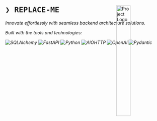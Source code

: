 <div id="top">

<!-- HEADER STYLE: MODERN -->
<div align="left" style="position: relative; width: 100%; height: 100%; ">

<img src="readmeai/assets/logos/purple.svg" width="30%" style="position: absolute; top: 0; right: 0;" alt="Project Logo"/>

# <code>❯ REPLACE-ME</code>

<em>Innovate effortlessly with seamless backend architecture solutions.<em>

<!-- BADGES -->
<!-- local repository, no metadata badges. -->

<em>Built with the tools and technologies:</em>

<img src="https://img.shields.io/badge/SQLAlchemy-D71F00.svg?style=default&logo=SQLAlchemy&logoColor=white" alt="SQLAlchemy">
<img src="https://img.shields.io/badge/FastAPI-009688.svg?style=default&logo=FastAPI&logoColor=white" alt="FastAPI">
<img src="https://img.shields.io/badge/Python-3776AB.svg?style=default&logo=Python&logoColor=white" alt="Python">
<img src="https://img.shields.io/badge/AIOHTTP-2C5BB4.svg?style=default&logo=AIOHTTP&logoColor=white" alt="AIOHTTP">
<img src="https://img.shields.io/badge/OpenAI-412991.svg?style=default&logo=OpenAI&logoColor=white" alt="OpenAI">
<img src="https://img.shields.io/badge/Pydantic-E92063.svg?style=default&logo=Pydantic&logoColor=white" alt="Pydantic">

</div>
</div>
<br clear="right">

---

## 📄 Table of Contents

- [📄 Table of Contents](#-table-of-contents)
- [✨ Overview](#-overview)
- [📌 Features](#-features)
- [📁 Project Structure](#-project-structure)
    - [📑 Project Index](#-project-index)
- [🚀 Getting Started](#-getting-started)
    - [📋 Prerequisites](#-prerequisites)
    - [⚙ ️ Installation](#-installation)
    - [💻 Usage](#-usage)
    - [🧪 Testing](#-testing)
- [📈 Roadmap](#-roadmap)
- [🤝 Contributing](#-contributing)
- [📜 License](#-license)
- [✨ Acknowledgments](#-acknowledgments)

---

## ✨ Overview

**Project Name: Developer Toolbox**

**Why Developer Toolbox?**

This project streamlines backend operations and elevates security measures for user authentication. The core features include:

- **🔒 User Authentication:** Implement secure user authentication with password hashing and JWT token creation.
- **🔄 Dependency Integration:** Ensure seamless setup by integrating dependencies effortlessly.
- **🔍 Domain Monitoring:** Automate domain monitoring with a background task for watchlist domains.
- **🚀 Brand Generation:** Generate unique brand names using OpenAI integration for creative suggestions.

---

## 📌 Features

|      | Component       | Details                              |
| :--- | :-------------- | :----------------------------------- |
| ⚙️  | **Architecture**  | <ul><li>Follows a **microservices** architecture</li><li>Utilizes **FastAPI** framework for RESTful APIs</li><li>Implements **MVC** design pattern</li></ul> |
| 🔩 | **Code Quality**  | <ul><li>Consistent code style enforced with **flake8**</li><li>Uses **type hints** for better code readability and maintainability</li><li>Includes **unit tests** for critical components</li></ul> |
| 📄 | **Documentation** | <ul><li>Comprehensive **API documentation** using **Swagger UI**</li><li>Inline code comments for key functions and modules</li><li>README.md file with setup instructions and project overview</li></ul> |
| 🔌 | **Integrations**  | <ul><li>Integrates with **Google Cloud** services for authentication</li><li>Utilizes **NLTK** for natural language processing</li><li>Interacts with **OpenAI API** for advanced AI capabilities</li></ul> |
| 🧩 | **Modularity**    | <ul><li>Separation of concerns with distinct modules for **database**, **API routes**, and **business logic**</li><li>Reusable components using **Pydantic** models</li><li>Configurations managed with **python-dotenv**</li></ul> |
| 🧪 | **Testing**       | <ul><li>Includes **unit tests** for critical functions and API endpoints</li><li>Uses **pytest** for testing framework</li><li>Mocking external dependencies for isolated testing</li></ul> |
| ⚡️  | **Performance**   | <ul><li>Utilizes **async/await** for asynchronous operations</li><li>Optimized database queries with **SQLAlchemy** ORM</li><li>Caching mechanisms for frequently accessed data</li></ul> |
| 🛡️ | **Security**      | <ul><li>Implements **JWT** token-based authentication</li><li>Hashes passwords securely using **Passlib**</li><li>Input validation with **Pydantic** models</li></ul> |
| 📦 | **Dependencies**  | <ul><li>Extensive list of dependencies including **FastAPI**, **SQLAlchemy**, **NLTK**, **OpenAI**, etc.</li><li>Managed through **pip** and **requirements.txt**</li></ul> |

---

## 📁 Project Structure

```sh
└── /
    ├── backend
    │   ├── __init__.py
    │   ├── __pycache__
    │   ├── auth.py
    │   ├── database.py
    │   ├── google_auth.py
    │   ├── main.py
    │   ├── migrations.py
    │   ├── models.py
    │   ├── rate_limiter.py
    │   ├── requirements.txt
    │   ├── schemas.py
    │   ├── services
    │   ├── static
    │   ├── tasks.py
    │   └── templates
    ├── brand_generator.db
    ├── requirements.txt
    └── run.py
```

### 📑 Project Index

<details open>
	<summary><b><code>/</code></b></summary>
	<!-- __root__ Submodule -->
	<details>
		<summary><b>__root__</b></summary>
		<blockquote>
			<div class='directory-path' style='padding: 8px 0; color: #666;'>
				<code><b>⦿ __root__</b></code>
			<table style='width: 100%; border-collapse: collapse;'>
			<thead>
				<tr style='background-color: #f8f9fa;'>
					<th style='width: 30%; text-align: left; padding: 8px;'>File Name</th>
					<th style='text-align: left; padding: 8px;'>Summary</th>
				</tr>
			</thead>
				<tr style='border-bottom: 1px solid #eee;'>
					<td style='padding: 8px;'><b><a href='/requirements.txt'>requirements.txt</a></b></td>
					<td style='padding: 8px;'>- Ensure seamless integration of various dependencies by specifying required packages and versions in the <code>requirements.txt</code> file<br>- This facilitates a smooth setup process and guarantees compatibility across the project architecture.</td>
				</tr>
				<tr style='border-bottom: 1px solid #eee;'>
					<td style='padding: 8px;'><b><a href='/run.py'>run.py</a></b></td>
					<td style='padding: 8px;'>Run the backend server using uvicorn with specified host and port settings.</td>
				</tr>
			</table>
		</blockquote>
	</details>
	<!-- backend Submodule -->
	<details>
		<summary><b>backend</b></summary>
		<blockquote>
			<div class='directory-path' style='padding: 8px 0; color: #666;'>
				<code><b>⦿ backend</b></code>
			<table style='width: 100%; border-collapse: collapse;'>
			<thead>
				<tr style='background-color: #f8f9fa;'>
					<th style='width: 30%; text-align: left; padding: 8px;'>File Name</th>
					<th style='text-align: left; padding: 8px;'>Summary</th>
				</tr>
			</thead>
				<tr style='border-bottom: 1px solid #eee;'>
					<td style='padding: 8px;'><b><a href='/backend/auth.py'>auth.py</a></b></td>
					<td style='padding: 8px;'>- Handles user authentication and token generation for FastAPI backend<br>- Implements password hashing, JWT token creation, and user verification<br>- Supports user authentication using OAuth2.</td>
				</tr>
				<tr style='border-bottom: 1px solid #eee;'>
					<td style='padding: 8px;'><b><a href='/backend/database.py'>database.py</a></b></td>
					<td style='padding: 8px;'>- Establishes database connection and session handling for the project<br>- Loads database URL from environment variables and creates a session to interact with the database<br>- This file plays a crucial role in managing database operations within the project architecture.</td>
				</tr>
				<tr style='border-bottom: 1px solid #eee;'>
					<td style='padding: 8px;'><b><a href='/backend/google_auth.py'>google_auth.py</a></b></td>
					<td style='padding: 8px;'>- Initiates and handles Google OAuth2 login flow and callback for user authentication<br>- Manages user creation and access token generation based on Google credentials<br>- Implements secure authentication process and redirects users back to the main page upon successful authentication.</td>
				</tr>
				<tr style='border-bottom: 1px solid #eee;'>
					<td style='padding: 8px;'><b><a href='/backend/main.py'>main.py</a></b></td>
					<td style='padding: 8px;'>- SummaryThe <code>main.py</code> file in the <code>backend</code> directory of the project serves as the entry point for the FastAPI application<br>- It handles various HTTP requests, authentication, database operations, and integrates with external services like Google authentication, brand generation, trademark checking, and social media checking<br>- Additionally, it sets up middleware such as CORS, serves static files, and utilizes templates for rendering HTML responses<br>- This file orchestrates the core functionality of the backend, including user authentication, data retrieval, and interaction with external APIs, contributing significantly to the overall architecture of the project.</td>
				</tr>
				<tr style='border-bottom: 1px solid #eee;'>
					<td style='padding: 8px;'><b><a href='/backend/migrations.py'>migrations.py</a></b></td>
					<td style='padding: 8px;'>- Define database schema and migrate tables for watchlist and favorites, ensuring necessary columns exist<br>- Handles potential errors during migration process.</td>
				</tr>
				<tr style='border-bottom: 1px solid #eee;'>
					<td style='padding: 8px;'><b><a href='/backend/models.py'>models.py</a></b></td>
					<td style='padding: 8px;'>- Define user, favorite, and watchlist models with relationships for a domain monitoring system<br>- Implement user authentication and password verification<br>- Track user favorites and watchlist items with associated scores<br>- Manage alerts for watchlist items based on availability and price changes.</td>
				</tr>
				<tr style='border-bottom: 1px solid #eee;'>
					<td style='padding: 8px;'><b><a href='/backend/rate_limiter.py'>rate_limiter.py</a></b></td>
					<td style='padding: 8px;'>- Implement custom rate limiting decorators for IP-based and user-based rate limiting, utilizing slowapi for rate limiting functionality<br>- Define rate limit configurations for different scenarios such as default, strict, lenient, and authentication-specific limits.</td>
				</tr>
				<tr style='border-bottom: 1px solid #eee;'>
					<td style='padding: 8px;'><b><a href='/backend/requirements.txt'>requirements.txt</a></b></td>
					<td style='padding: 8px;'>Define project dependencies using the provided requirements.txt file for seamless integration with the backend architecture.</td>
				</tr>
				<tr style='border-bottom: 1px solid #eee;'>
					<td style='padding: 8px;'><b><a href='/backend/schemas.py'>schemas.py</a></b></td>
					<td style='padding: 8px;'>- Define data models for authentication, user, favorites, and watchlist items<br>- Capture essential attributes and relationships for each entity<br>- Ensure data consistency and integrity across the application.</td>
				</tr>
				<tr style='border-bottom: 1px solid #eee;'>
					<td style='padding: 8px;'><b><a href='/backend/tasks.py'>tasks.py</a></b></td>
					<td style='padding: 8px;'>- Implement a background task to monitor watchlist domains, sending alerts when a domain becomes available<br>- The task queries watchlist items with notifications enabled, checks domain availability, and updates statuses accordingly<br>- Alerts are logged for available domains<br>- The task runs continuously, checking every hour.</td>
				</tr>
			</table>
			<!-- services Submodule -->
			<details>
				<summary><b>services</b></summary>
				<blockquote>
					<div class='directory-path' style='padding: 8px 0; color: #666;'>
						<code><b>⦿ backend.services</b></code>
					<table style='width: 100%; border-collapse: collapse;'>
					<thead>
						<tr style='background-color: #f8f9fa;'>
							<th style='width: 30%; text-align: left; padding: 8px;'>File Name</th>
							<th style='text-align: left; padding: 8px;'>Summary</th>
						</tr>
					</thead>
						<tr style='border-bottom: 1px solid #eee;'>
							<td style='padding: 8px;'><b><a href='/backend/services/brand_generator.py'>brand_generator.py</a></b></td>
							<td style='padding: 8px;'>- Utilizes OpenAI API for generating brand name suggestions.-Checks domain availability for a predefined list of common domain extensions.-Implements a custom domain scoring mechanism to evaluate the suitability of generated brand names.-Handles custom exceptions and error handling for robust service operation.This module plays a vital role in the overall architecture by providing a streamlined approach to generating brand names that align with the projects objectives<br>- It encapsulates the logic for brand generation, domain availability verification, and brand evaluation, contributing to the project's core functionality.</td>
						</tr>
						<tr style='border-bottom: 1px solid #eee;'>
							<td style='padding: 8px;'><b><a href='/backend/services/check_more_extension.py'>check_more_extension.py</a></b></td>
							<td style='padding: 8px;'>- Check more extensions for domain availability by iterating through available extensions, creating full domain names, and checking them<br>- Add scores to the results using a DomainScorer<br>- Handles exceptions gracefully and returns availability information for each domain.</td>
						</tr>
						<tr style='border-bottom: 1px solid #eee;'>
							<td style='padding: 8px;'><b><a href='/backend/services/domain_checker.py'>domain_checker.py</a></b></td>
							<td style='padding: 8px;'>- SummaryThe <code>domain_checker.py</code> file in the <code>backend\services</code> directory is a crucial component of the projects architecture<br>- It handles domain availability checks by integrating with various domain service providers like GoDaddy, Porkbun, Dynadot, and Namesilo<br>- The file orchestrates the retrieval of pricing information from these providers and facilitates sending availability notifications via email<br>- Additionally, it manages the configuration for the GoDaddy API and optimizes performance through connection pooling<br>- This module plays a pivotal role in the project's functionality by ensuring efficient domain availability monitoring and notification delivery.</td>
						</tr>
						<tr style='border-bottom: 1px solid #eee;'>
							<td style='padding: 8px;'><b><a href='/backend/services/domain_scorer.py'>domain_scorer.py</a></b></td>
							<td style='padding: 8px;'>- Calculate the total score for a domain name based on various criteria like length, dictionary words, pronounceability, repetition, and TLD<br>- The DomainScorer class provides methods to assess different aspects of a domain name and generate a comprehensive score, aiding in evaluating the quality and suitability of domain names.</td>
						</tr>
						<tr style='border-bottom: 1px solid #eee;'>
							<td style='padding: 8px;'><b><a href='/backend/services/dynadot_service.py'>dynadot_service.py</a></b></td>
							<td style='padding: 8px;'>- Retrieve and cache domain pricing data from the Dynadot API asynchronously, reducing API calls by storing results for 24 hours<br>- Check availability and pricing for single or multiple domains with retry logic, handling errors and rate limits<br>- The code efficiently manages pricing information retrieval and caching to optimize API usage and provide accurate domain data.</td>
						</tr>
						<tr style='border-bottom: 1px solid #eee;'>
							<td style='padding: 8px;'><b><a href='/backend/services/email_service.py'>email_service.py</a></b></td>
							<td style='padding: 8px;'>- Send domain availability email notifications with configurable SMTP settings<br>- Ensure successful delivery by checking credentials<br>- Craft personalized messages with domain and pricing details<br>- Log events for tracking.</td>
						</tr>
						<tr style='border-bottom: 1px solid #eee;'>
							<td style='padding: 8px;'><b><a href='/backend/services/namesilo_service.py'>namesilo_service.py</a></b></td>
							<td style='padding: 8px;'>- Retrieve and cache domain pricing data from the Namesilo API asynchronously, reducing API calls by storing results for 24 hours<br>- The function fetches TLD pricing info, handles caching, and logs pricing details<br>- It ensures efficient pricing data retrieval and management for requested TLDs, enhancing overall system performance.</td>
						</tr>
						<tr style='border-bottom: 1px solid #eee;'>
							<td style='padding: 8px;'><b><a href='/backend/services/porkbun_service.py'>porkbun_service.py</a></b></td>
							<td style='padding: 8px;'>- Retrieve and cache domain pricing data from the Porkbun API asynchronously<br>- The function reduces API calls by storing pricing information for various top-level domains (TLDs) for 24 hours<br>- It ensures efficient access to pricing details, logging key data for reference and troubleshooting.</td>
						</tr>
						<tr style='border-bottom: 1px solid #eee;'>
							<td style='padding: 8px;'><b><a href='/backend/services/social_media_checker.py'>social_media_checker.py</a></b></td>
							<td style='padding: 8px;'>- Check social media username availability across platforms, handling unique detection methods for each<br>- Clean usernames, make asynchronous requests, and differentiate between available, taken, and error statuses<br>- Utilizes aiohttp for most platforms and requests for Twitter to avoid detection<br>- Returns detailed availability status for each platform.</td>
						</tr>
						<tr style='border-bottom: 1px solid #eee;'>
							<td style='padding: 8px;'><b><a href='/backend/services/trademark_checker.py'>trademark_checker.py</a></b></td>
							<td style='padding: 8px;'>- Implement a service to check domain name trademarks using the USPTO API<br>- The service validates domain names for trademark conflicts and provides details if conflicts are found<br>- It handles errors like rate limits and network issues gracefully, ensuring reliable trademark checks for domain names.</td>
						</tr>
					</table>
				</blockquote>
			</details>
			<!-- templates Submodule -->
			<details>
				<summary><b>templates</b></summary>
				<blockquote>
					<div class='directory-path' style='padding: 8px 0; color: #666;'>
						<code><b>⦿ backend.templates</b></code>
					<table style='width: 100%; border-collapse: collapse;'>
					<thead>
						<tr style='background-color: #f8f9fa;'>
							<th style='width: 30%; text-align: left; padding: 8px;'>File Name</th>
							<th style='text-align: left; padding: 8px;'>Summary</th>
						</tr>
					</thead>
						<tr style='border-bottom: 1px solid #eee;'>
							<td style='padding: 8px;'><b><a href='/backend/templates/base.html'>base.html</a></b></td>
							<td style='padding: 8px;'>- Enhances the website user experience by implementing a cookie consent banner<br>- Displays a banner prompting users to accept cookies, ensuring compliance with privacy regulations<br>- The banner is shown immediately and can be dismissed by users<br>- This feature helps maintain user trust and privacy standards on the FastAPI website.</td>
						</tr>
						<tr style='border-bottom: 1px solid #eee;'>
							<td style='padding: 8px;'><b><a href='/backend/templates/favorites.html'>favorites.html</a></b></td>
							<td style='padding: 8px;'>- The <code>favorites.html</code> file in the <code>backend\templates</code> directory serves as the template for the My Favorites page within the Brand Generator application<br>- This HTML file defines the structure and layout of the page where users can view and manage their favorite items<br>- It includes links to necessary stylesheets, fonts, and scripts for proper rendering and functionality<br>- Additionally, placeholder JavaScript functions are provided for future implementation to handle actions like deleting favorites, removing from watchlist, and toggling alerts<br>- Overall, this file plays a crucial role in presenting a user-friendly interface for managing favorite items within the application.</td>
						</tr>
						<tr style='border-bottom: 1px solid #eee;'>
							<td style='padding: 8px;'><b><a href='/backend/templates/index.html'>index.html</a></b></td>
							<td style='padding: 8px;'>- SummaryThe <code>index.html</code> file located in the <code>backend\templates</code> directory serves as the main template for the Brand Name Generator web application<br>- This HTML file defines the structure and layout of the application's landing page, including the navigation bar, links to external resources such as Bootstrap and Google Fonts, and the overall styling of the page<br>- It provides a user-friendly interface for users to interact with the brand name generation functionality of the application.By leveraging this template, the application ensures a visually appealing and responsive design, enhancing the user experience and facilitating seamless navigation throughout the brand name generation process.</td>
						</tr>
						<tr style='border-bottom: 1px solid #eee;'>
							<td style='padding: 8px;'><b><a href='/backend/templates/privacy.html'>privacy.html</a></b></td>
							<td style='padding: 8px;'>- Define the Privacy Policy page layout and content structure for the Brand Generator web application<br>- This HTML file outlines the information collected, data usage, security measures, user rights, cookie policies, and contact details<br>- It provides transparency on data handling practices to ensure user trust and compliance with privacy regulations.</td>
						</tr>
						<tr style='border-bottom: 1px solid #eee;'>
							<td style='padding: 8px;'><b><a href='/backend/templates/terms.html'>terms.html</a></b></td>
							<td style='padding: 8px;'>- Define the user interface layout for the Terms of Service page in the Brand Generator web application<br>- Display essential legal information, service descriptions, user responsibilities, and contact details<br>- Ensure a clear navigation structure and responsive design for optimal user experience.</td>
						</tr>
					</table>
				</blockquote>
			</details>
		</blockquote>
	</details>
</details>

---

## 🚀 Getting Started

### 📋 Prerequisites

This project requires the following dependencies:

- **Programming Language:** Python
- **Package Manager:** Pip

### ⚙️ Installation

Build  from the source and intsall dependencies:

1. **Clone the repository:**

    ```sh
    ❯ git clone ../
    ```

2. **Navigate to the project directory:**

    ```sh
    ❯ cd 
    ```

3. **Install the dependencies:**

<!-- SHIELDS BADGE CURRENTLY DISABLED -->
	<!-- [![pip][pip-shield]][pip-link] -->
	<!-- REFERENCE LINKS -->
	<!-- [pip-shield]: https://img.shields.io/badge/Pip-3776AB.svg?style={badge_style}&logo=pypi&logoColor=white -->
	<!-- [pip-link]: https://pypi.org/project/pip/ -->

	**Using [pip](https://pypi.org/project/pip/):**

	```sh
	❯ pip install -r requirements.txt, backend\requirements.txt
	```

### 💻 Usage

Run the project with:

**Using [pip](https://pypi.org/project/pip/):**
```sh
python {entrypoint}
```

### 🧪 Testing

 uses the {__test_framework__} test framework. Run the test suite with:

**Using [pip](https://pypi.org/project/pip/):**
```sh
pytest
```

---

## 📈 Roadmap

- [X] **`Task 1`**: <strike>Implement feature one.</strike>
- [ ] **`Task 2`**: Implement feature two.
- [ ] **`Task 3`**: Implement feature three.

---

## 🤝 Contributing

- **💬 [Join the Discussions](https://LOCAL///discussions)**: Share your insights, provide feedback, or ask questions.
- **🐛 [Report Issues](https://LOCAL///issues)**: Submit bugs found or log feature requests for the `` project.
- **💡 [Submit Pull Requests](https://LOCAL///blob/main/CONTRIBUTING.md)**: Review open PRs, and submit your own PRs.

<details closed>
<summary>Contributing Guidelines</summary>

1. **Fork the Repository**: Start by forking the project repository to your LOCAL account.
2. **Clone Locally**: Clone the forked repository to your local machine using a git client.
   ```sh
   git clone .
   ```
3. **Create a New Branch**: Always work on a new branch, giving it a descriptive name.
   ```sh
   git checkout -b new-feature-x
   ```
4. **Make Your Changes**: Develop and test your changes locally.
5. **Commit Your Changes**: Commit with a clear message describing your updates.
   ```sh
   git commit -m 'Implemented new feature x.'
   ```
6. **Push to LOCAL**: Push the changes to your forked repository.
   ```sh
   git push origin new-feature-x
   ```
7. **Submit a Pull Request**: Create a PR against the original project repository. Clearly describe the changes and their motivations.
8. **Review**: Once your PR is reviewed and approved, it will be merged into the main branch. Congratulations on your contribution!
</details>

<details closed>
<summary>Contributor Graph</summary>
<br>
<p align="left">
   <a href="https://LOCAL{///}graphs/contributors">
      <img src="https://contrib.rocks/image?repo=/">
   </a>
</p>
</details>

---

## 📜 License

 is protected under the [LICENSE](https://choosealicense.com/licenses) License. For more details, refer to the [LICENSE](https://choosealicense.com/licenses/) file.

---

## ✨ Acknowledgments

- Credit `contributors`, `inspiration`, `references`, etc.

<div align="right">

[![][back-to-top]](#top)

</div>


[back-to-top]: https://img.shields.io/badge/-BACK_TO_TOP-151515?style=flat-square


---
